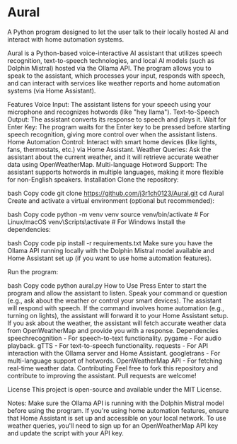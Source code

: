 # Aural
A Python program designed to let the user talk to their locally hosted AI and interact with home automation systems.

Aural is a Python-based voice-interactive AI assistant that utilizes speech recognition, text-to-speech technologies, and local AI models (such as Dolphin Mistral) hosted via the Ollama API. The program allows you to speak to the assistant, which processes your input, responds with speech, and can interact with services like weather reports and home automation systems (via Home Assistant).

Features
Voice Input: The assistant listens for your speech using your microphone and recognizes hotwords (like "hey llama").
Text-to-Speech Output: The assistant converts its response to speech and plays it.
Wait for Enter Key: The program waits for the Enter key to be pressed before starting speech recognition, giving more control over when the assistant listens.
Home Automation Control: Interact with smart home devices (like lights, fans, thermostats, etc.) via Home Assistant.
Weather Queries: Ask the assistant about the current weather, and it will retrieve accurate weather data using OpenWeatherMap.
Multi-language Hotword Support: The assistant supports hotwords in multiple languages, making it more flexible for non-English speakers.
Installation
Clone the repository:

bash
Copy code
git clone https://github.com/j3r1ch0123/Aural.git
cd Aural
Create and activate a virtual environment (optional but recommended):

bash
Copy code
python -m venv venv
source venv/bin/activate  # For Linux/macOS
venv\Scripts\activate  # For Windows
Install the dependencies:

bash
Copy code
pip install -r requirements.txt
Make sure you have the Ollama API running locally with the Dolphin Mistral model available and Home Assistant set up (if you want to use home automation features).

Run the program:

bash
Copy code
python aural.py
How to Use
Press Enter to start the program and allow the assistant to listen.
Speak your command or question (e.g., ask about the weather or control your smart devices).
The assistant will respond with speech.
If the command involves home automation (e.g., turning on lights), the assistant will forward it to your Home Assistant setup.
If you ask about the weather, the assistant will fetch accurate weather data from OpenWeatherMap and provide you with a response.
Dependencies
speechrecognition - For speech-to-text functionality.
pygame - For audio playback.
gTTS - For text-to-speech functionality.
requests - For API interaction with the Ollama server and Home Assistant.
googletrans - For multi-language support of hotwords.
OpenWeatherMap API - For fetching real-time weather data.
Contributing
Feel free to fork this repository and contribute to improving the assistant. Pull requests are welcome!

License
This project is open-source and available under the MIT License.

Notes:
Make sure the Ollama API is running with the Dolphin Mistral model before using the program.
If you're using home automation features, ensure that Home Assistant is set up and accessible on your local network.
To use weather queries, you'll need to sign up for an OpenWeatherMap API key and update the script with your API key.
